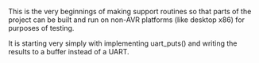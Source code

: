 This is the very beginnings of making support routines so that parts of
the project can be built and run on non-AVR platforms (like desktop x86)
for purposes of testing.

It is starting very simply with implementing uart_puts() and writing the
results to a buffer instead of a UART.
